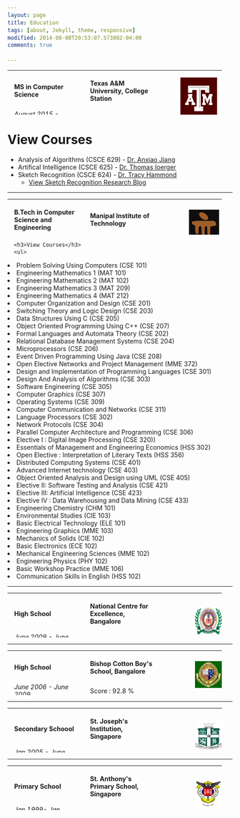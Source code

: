 ```yaml
---
layout: page
title: Education
tags: [about, Jekyll, theme, responsive]
modified: 2014-08-08T20:53:07.573882-04:00
comments: true

---
```

<style type="text/css">
td
{
    padding:0 15px 0 15px;
	width:140px
}

td.pic
{

padding: 0 0 0 0 
}
</style>
<div>
<div>
<table height = "100">
<tr height="40">
<td>
<h4>MS in Computer Science</h4></td>
<td><h4>Texas A&M University, College Station</h4></td>
<td class="pic" rowspan="2"><img src="/images/tamulogo.png" height="100" width="100" align="right"></td>
</tr>

<tr height="20">
<td><i>August 2015 - Present</i></td>
<td>GPA : N/A</td>
</tr>
</table>
</div>

  <div data-role="main" class="ui-content">
    <div data-role="collapsible" data-collapsed="true">
      <h1>View Courses</h1>
      <ul>
      <li>Analysis of Algorithms (CSCE 629) - <a href="http://faculty.cse.tamu.edu/ajiang/jiang.htm">Dr. Anxiao Jiang</a></li>
      <li>Artifical Intelligence (CSCE 625) - <a href="http://faculty.cs.tamu.edu/ioerger/">Dr. Thomas Ioerger</a> </li>
      <li>Sketch Recognition (CSCE 624) - <a href="http://faculty.cse.tamu.edu/hammond/">Dr. Tracy Hammond</a> 
	<ul>
		<li><a href="http://sketchrecogk.blogspot.com">View Sketch Recognition Research Blog</a></li>
	</ul>
      </li>
     </ul>
    </div>
  </div>
</div>

<hr>

<div>
<div>
<table height = "80">
<tr height="40">
<td>
<h4>B.Tech in Computer Science and Engineering</h4></td>
<td><h4>Manipal Institute of Technology</h4></td>
<td class="pic" rowspan="2"><img src="/images/manipal.png" height="80" width="80" align='right'></td>
</tr>

<tr height="20">
<td><i>August 2011 - July 2015</i></td>
<td>GPA : 9.22/10</td>
</tr>

<tr>
<td><a href="/assets/transcripts.pdf" target="_blank">View Transcripts</a></td></tr>
</table>
</div>

  <div data-role="main" class="ui-content">
    <div data-role="collapsible" data-collapsed="true">

      <h3>View Courses</h3>
      <ul>
 <li>Problem Solving Using Computers (CSE 101)</li>
<li>Engineering Mathematics 1 (MAT 101)</li>
<li>Engineering Mathematics 2 (MAT 102)</li>
<li>Engineering Mathematics 3 (MAT 209)</li>
<li>Engineering Mathematics 4 (MAT 212)</li>
<li>Computer Organization and Design (CSE 201)</li>
<li>Switching Theory and Logic Design (CSE 203)</li>
<li>Data Structures Using C (CSE 205)</li>
<li>Object Oriented Programming Using C++ (CSE 207)</li>
<li>Formal Languages and Automata Theory (CSE 202)</li>
<li>Relational Database Management Systems (CSE 204)</li>
<li>Microprocessors (CSE 206)</li>
<li>Event Driven Programming Using Java (CSE 208)</li>
<li>Open Elective Networks and Project Management (MME 372)</li>
<li>Design and Implementation of Programming Languages (CSE 301)</li>
<li>Design And Analysis of Algorithms (CSE 303)</li>
<li>Software Engineering (CSE 305)</li>
<li>Computer Graphics (CSE 307)</li>
<li>Operating Systems (CSE 309)</li>
<li>Computer Communication and Networks (CSE 311)</li>
<li>Language Processors (CSE 302)</li>
<li>Network Protocols (CSE 304)</li>
<li>Parallel Computer Architecture and Programming (CSE 306) </li>
<li>Elective I : Digital Image Processing (CSE 320))</li>
<li>Essentials of Management and Engineering Economics (HSS 302)</li>
<li>Open Elective : Interpretation of Literary Texts (HSS 356)</li>
<li>Distributed Computing Systems (CSE 401)</li>
<li>Advanced Internet technology (CSE 403)</li>
<li>Object Oriented Analysis and Design using UML (CSE 405)</li>
<li>Elective II: Software Testing and Analysis (CSE 421)</li>
<li>Elective III: Artificial Intelligence (CSE 423)</li>
<li>Elective IV : Data Warehousing and Data Mining (CSE 433)</li>
<li>Engineering Chemistry (CHM 101)</li>
<li>Environmental Studies (CIE 103)</li>
<li>Basic Electrical Technology (ELE 101)</li>
<li>Engineering Graphics (MME 103)</li>
<li>Mechanics of Solids (CIE 102)</li>
<li>Basic Electronics (ECE 102)</li>
<li>Mechanical Engineering Sciences (MME 102)</li>
<li>Engineering Physics (PHY 102)</li>
<li>Basic Workshop Practice (MME 106)</li>
<li>Communication Skills in English (HSS 102)</li>
</ul>
    </div>
  </div>
</div>


<hr>

<div>
<table height = "100">
<tr height="40">
<td>
<h4>High School</h4></td>
<td><h4>National Centre for Excellence, Bangalore</h4></td>
<td class="pic" rowspan="2"><img src="/images/ncfe.png" height="60" width="60" align="right"></td>
</tr>

<tr height="20">
<td><i>June 2009 - June 2011</i></td>
<td>Score : 93.4 %</td>
</tr>
</table>
</div>


<hr>

<div>
<table height = "100">
<tr height="40">
<td>
<h4>High School</h4></td>
<td><h4>Bishop Cotton Boy's School, Bangalore</h4></td>
<td class="pic" rowspan="2"><img src="/images/cottons.png" height="60" width="60" align="right"></td>
</tr>

<tr height="20">
<td><i>June 2006 - June 2009</i></td>
<td>Score : 92.8 %</td>
</tr>
</table>
</div>


<hr>

<div>
<table height = "100">
<tr height="40">
<td>
<h4>Secondary Schoool</h4></td>
<td><h4>St. Joseph's Institution, Singapore</h4></td>
<td class="pic" rowspan="2"><img src="/images/sji.jpg" height="60" width="60" align="right"></td>
</tr>

<tr height="20">
<td><i>Jan 2005 - June 2006</i></td>
</tr>
</table>
</div>


<hr>

<div>
<table height = "100">
<tr height="40">
<td>
<h4>Primary School</h4></td>
<td><h4>St. Anthony's Primary School, Singapore</h4></td>
<td class="pic" rowspan="2"><img src="/images/saps.png" height="60" width="60" align="right"></td>
</tr>
<tr height="20">
<td><i>Jan 1999- Jan 2005</i></td>
</tr>
</table>
</div>






